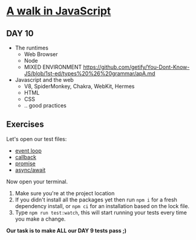 # [A walk in JavaScript](/README.md)

## DAY 10

- The runtimes
  - Web Browser
  - Node
  - MIXED ENVIRONMENT <https://github.com/getify/You-Dont-Know-JS/blob/1st-ed/types%20%26%20grammar/apA.md>
- Javascript and the web
  - V8, SpiderMonkey, Chakra, WebKit, Hermes
  - HTML
  - CSS
  - .. good practices

## Exercises

Let's open our test files:

- [event loop](/src/day_09/eventLoop.test.js)
- [callback](/src/day_09/callback.test.js)
- [promise](/src/day_09/promise.test.js)
- [async/await](/src/day_09/asyncAwait.test.js)

Now open your terminal.

1. Make sure you're at the project location
2. If you didn't install all the packages yet then run `npm i` for a fresh dependency install, or `npm ci` for an installation based on the lock file.
3. Type `npm run test:watch`, this will start running your tests every time you make a change.

**Our task is to make ALL our DAY 9 tests pass ;)**
